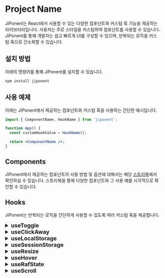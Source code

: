 # Project Name

JiPonent는 React에서 사용할 수 있는 다양한 컴포넌트와 커스텀 훅 기능을 제공하는 라이브러리입니다. 사용자는 주로 스타일을 커스텀하여 컴포넌트를 사용할 수 있습니다. JiPonent를 통해 개발자는 쉽고 빠르게 UI를 구성할 수 있으며, 반복되는 로직을 커스텀 훅으로 간소화할 수 있습니다.

## 설치 방법

아래의 명령어를 통해 JiPonent를 설치할 수 있습니다.

```
npm install jiponent
```

## 사용 예제

아래는 JiPonent에서 제공하는 컴포넌트와 커스텀 훅을 사용하는 간단한 예시입니다.

```jsx
import { ComponentName, HookName } from 'jiponent';

function App() {
  const customHookValue = HookName();

  return <ComponentName />;
}
```

## Components

JiPonent에서 제공하는 컴포넌트의 사용 방법 및 옵션에 대해서는 해당 [스토리북](https://6645a375b8bd5e22f2b27560-dklnuhawnr.chromatic.com/)에서 확인하실 수 있습니다. 스토리북을 통해 다양한 컴포넌트와 그 사용 예를 시각적으로 확인할 수 있습니다.

## Hooks

JiPonent는 반복되는 로직을 간단하게 사용할 수 있도록 여러 커스텀 훅을 제공합니다.

<details>
  <summary style="font-size:18px"><b>useToggle</b></summary>
  useToggle은 토글 상태 관리를 위한 커스텀 훅입니다.

#### 사용법

useToggle 훅은 초기 boolean 값(기본값은 false)을 인자로 받아, 그 상태를 관리하기 위한 여러 핸들러 함수들을 반환합니다.

```jsx
const { isToggle, handleToggle, handleSetTrue, handleSetFalse } = useToggle(false);
```

#### 매개변수

- defaultValue (boolean): 초기 토글 상태 값을 설정합니다. 기본값은 false입니다.

#### 반환 값

- isToggle (boolean): 현재 토글 상태를 나타냅니다.
- handleToggle (() => void): 토글 상태를 반전시키는 함수입니다.
- handleSetTrue (() => void): 토글 상태를 true로 설정하는 함수입니다.
- handleSetFalse (() => void): 토글 상태를 false로 설정하는 함수입니다.
</details>

<details>
  <summary style="font-size:18px"><b>useClickAway</b></summary>
  useClickAway는 지정된 요소 외부를 클릭했을 때 특정 로직을 실행할 수 있도록 도와주는 훅입니다. 이를 통해 드롭다운 메뉴, 모달 등을 구현할 때 유용하게 사용할 수 있습니다.

#### 사용법

useClickAway 훅은 클릭 이벤트를 감지할 요소의 참조(ref)와 외부 클릭 시 실행될 콜백 함수를 인자로 받습니다. 이 훅은 지정된 요소의 외부 클릭을 감지하고, 이에 대응하여 제공된 콜백 함수를 호출합니다.

```jsx
const ref = useClickAway < HTMLDivElement > (() => console.log('콜백 함수'));

return <div ref={ref}>내용</div>;
```

#### 매개변수

- callback: 지정된 요소의 외부를 클릭했을 때 실행할 콜백 함수입니다. 이 함수는 외부 클릭 이벤트가 발생했을 때 호출됩니다.

#### 반환 값

- ref: useClickAway 훅은 클릭 이벤트 감지를 위해 사용될 요소에 연결할 수 있는 React 참조(React.RefObject)를 반환합니다. 이 참조는 훅을 사용할 컴포넌트 내에서 요소에 할당되어야 합니다.
</details>

<details>
  <summary style="font-size:18px"><b>useLocalStorage</b></summary>
useLocalStorage는 로컬 스토리지(Local Storage) 상태 관리를 위한 커스텀 훅입니다.

#### 사용법

이 훅은 키와 기본값을 인자로 받아 로컬 스토리지에 저장된 값을 관리합니다. 또한 오류가 발생했을 때 호출될 콜백 함수를 설정할 수 있습니다.

```jsx
const { value, setItem, removeItem } = useLocalStorage({
  key: 'myKey',
  defaultValue: 'defaultValue',
  onError: (error) => console.error(error),
});
```

#### 매개변수

- key (string): 로컬 스토리지에서 값을 저장하거나 가져올 때 사용할 키입니다.
- defaultValue (T): 로컬 스토리지에 값이 없을 때 사용할 기본값입니다.
- onError ((error: Error) => void): 오류가 발생했을 때 호출될 콜백 함수입니다.

#### 반환 값

- value (T): 현재 로컬 스토리지의 값을 나타냅니다.
- setItem ((newValue: T) => void): 로컬 스토리지의 값을 설정하는 함수입니다.
- removeItem (() => void): 로컬 스토리지의 값을 제거하고 기본값으로 초기화하는 함수입니다.
</details>

<details>
  <summary style="font-size:18px"><b>useSessionStorage</b></summary>
useSessionStorage는 세션 스토리지(Session Storage) 상태 관리를 위한 커스텀 훅입니다.

#### 사용법

이 훅은 키와 기본값을 인자로 받아 세션 스토리지에 저장된 값을 관리합니다. 또한 오류가 발생했을 때 호출될 콜백 함수를 설정할 수 있습니다.

```jsx
const { value, setItem, removeItem } = useSessionStorage({
  key: 'myKey',
  defaultValue: 'defaultValue',
  onError: (error) => console.error(error),
});
```

#### 매개변수

- key (string): 세션 스토리지에서 값을 저장하거나 가져올 때 사용할 키입니다.
- defaultValue (T): 세션 스토리지에 값이 없을 때 사용할 기본값입니다.
- onError ((error: Error) => void): 오류가 발생했을 때 호출될 콜백 함수입니다.

#### 반환 값

- value (T): 현재 세션 스토리지의 값을 나타냅니다.
- setItem ((newValue: T) => void): 세션 스토리지의 값을 설정하는 함수입니다.
- removeItem (() => void): 세션 스토리지의 값을 제거하고 기본값으로 초기화하는 함수입니다.
</details>

<details>
  <summary style="font-size:18px"><b>useResize</b></summary>
useResize는 React 컴포넌트의 크기 변경을 감지하고 해당 변경 사항을 전달하는 커스텀 훅입니다.

#### 사용법

이 훅은 onResize 콜백 함수를 인자로 받습니다. 이 함수는 컴포넌트의 크기가 변경될 때마다 호출됩니다.

```jsx
const ref = useResize((contentRect) => console.log('Component size changed:', contentRect));
```

이 훅은 ref 객체를 반환합니다. 이 객체를 사용하여 컴포넌트의 DOM 요소를 참조할 수 있습니다.

```jsx
return <div ref={ref}>My resizable component</div>;
```

#### 매개변수

- (function): 컴포넌트의 크기가 변경될 때마다 호출되는 콜백 함수입니다. 이 함수는 DOMRectReadOnly 객체를 인자로 받습니다.

#### 반환 값

- ref (ref): 컴포넌트의 DOM 요소를 참조하는 ref 객체입니다.

</details>

<details>
  <summary style="font-size:18px"><b>useHover</b></summary>
useHover는 React 컴포넌트에서 마우스 호버 상태를 관리하는 커스텀 훅입니다. 이 훅은 컴포넌트의 DOM 요소에 마우스 이벤트 리스너를 등록하고, 마우스가 해당 요소 위에 올라가거나 벗어날 때 상태를 업데이트합니다.

#### 사용법

```jsx
import useHover from './useHover';

const MyComponent = () => {
  const { ref, isHover } = useHover<HTMLDivElement>();

  return (
    <div ref={ref}>
      {isHover ? 'Hovered' : 'Not Hovered'}
    </div>
  );
};
```

이 코드에서 useHover 훅은 ref 객체와 isHover 상태 변수를 반환합니다. ref 객체를 사용하여 마우스 이벤트를 추적할 DOM 요소를 참조할 수 있습니다. isHover 변수는 마우스가 해당 요소 위에 있는지 여부를 나타냅니다.

#### 매개변수

- 제네릭 타입 T를 사용하여 DOM 요소의 타입을 지정할 수 있습니다. 이 타입은 ref 객체의 타입을 결정합니다.

#### 반환 값

- ref: 마우스 이벤트를 추적할 DOM 요소를 참조하는 ref 객체입니다.
- isHover: 마우스가 DOM 요소 위에 있는지 여부를 나타내는 boolean 값입니다
</details>

<details>
  <summary style="font-size:18px"><b>useRafState</b></summary>
useRafState는 React 컴포넌트에서 상태를 관리하는 커스텀 훅입니다. 이 훅은 requestAnimationFrame을 사용하여 상태 업데이트를 최적화하여, 부드러운 애니메이션 효과를 제공할 수 있습니다.

#### 사용법

```jsx
import useRafState from './useRafState';

const MyComponent = () => {
  const { state, setRafState } = useRafState < number > 0;

  const handleClick = () => {
    setRafState(state + 1);
  };

  return <div onClick={handleClick}>Current count: {state}</div>;
};
```

이 코드에서 useHover 훅은 ref 객체와 isHover 상태 변수를 반환합니다. ref 객체를 사용하여 마우스 이벤트를 추적할 DOM 요소를 참조할 수 있습니다. isHover 변수는 마우스가 해당 요소 위에 있는지 여부를 나타냅니다.

#### 매개변수

- 제네릭 타입 T를 사용하여 상태의 타입을 지정할 수 있습니다.
- defaultValue: 초기 상태 값입니다.

#### 반환 값

- state: 현재 상태 값입니다.
- setRafState: 상태를 업데이트하는 함수입니다. 이 함수는 requestAnimationFrame을 사용하여 상태 업데이트를 최적화합니다.
</details>

<details>
  <summary style="font-size:18px"><b>useScroll</b></summary>
useScroll은 React 컴포넌트에서 스크롤 위치를 관리하는 커스텀 훅입니다. 이 훅은 requestAnimationFrame을 사용하여 스크롤 이벤트 처리를 최적화하여, 부드러운 스크롤 동작을 제공할 수 있습니다.

#### 사용법

```jsx
import useScroll from './useScroll';

const MyComponent = () => {
  const { ref, state } = useScroll<HTMLDivElement>();

  return (
    <div ref={ref}>
      Current scroll position: x={state.x}, y={state.y}
    </div>
  );
};
```

이 코드에서 useScroll 훅은 ref 객체와 스크롤 위치 상태 객체를 반환합니다. ref 객체를 사용하여 스크롤 이벤트를 추적할 DOM 요소를 참조할 수 있습니다. state 객체는 현재 스크롤 위치의 x, y 좌표를 나타냅니다.

#### 매개변수

- 제네릭 타입 T를 사용하여 참조할 DOM 요소의 타입을 지정할 수 있습니다.

#### 반환 값

- ref: 스크롤 이벤트를 추적할 DOM 요소를 참조하는 ref 객체입니다.
- state: 현재 스크롤 위치의 x, y 좌표를 나타내는 객체입니다.
</details>
